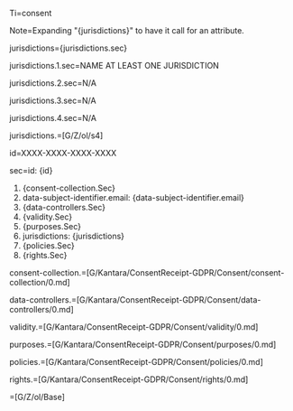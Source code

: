 Ti=consent

Note=Expanding "{jurisdictions}" to have it call for an attribute.

jurisdictions={jurisdictions.sec}

jurisdictions.1.sec=NAME AT LEAST ONE JURISDICTION

jurisdictions.2.sec=N/A

jurisdictions.3.sec=N/A

jurisdictions.4.sec=N/A

jurisdictions.=[G/Z/ol/s4]
  
id=XXXX-XXXX-XXXX-XXXX

sec=id: {id}<ol><li>{consent-collection.Sec}<li>data-subject-identifier.email: {data-subject-identifier.email}<li>{data-controllers.Sec}<li>{validity.Sec}<li>{purposes.Sec}<li>jurisdictions: {jurisdictions}<li>{policies.Sec}<li>{rights.Sec}</ol>

consent-collection.=[G/Kantara/ConsentReceipt-GDPR/Consent/consent-collection/0.md]

data-controllers.=[G/Kantara/ConsentReceipt-GDPR/Consent/data-controllers/0.md]

validity.=[G/Kantara/ConsentReceipt-GDPR/Consent/validity/0.md]

purposes.=[G/Kantara/ConsentReceipt-GDPR/Consent/purposes/0.md]

policies.=[G/Kantara/ConsentReceipt-GDPR/Consent/policies/0.md]

rights.=[G/Kantara/ConsentReceipt-GDPR/Consent/rights/0.md]

=[G/Z/ol/Base]